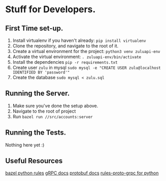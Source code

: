 # Stuff for Developers.
## First Time set-up.
1. Install virtualenv if you haven't already: `pip install virtualenv`
1. Clone the repository, and navigate to the root of it.
1. Create a virtual environment for the project: `python3 venv zuluapi-env`
1. Activate the virtual environment: `. zuluapi-env/bin/activate`
1. Install the dependencies `pip -r requirements.txt`
1. Create user `zulu` in mysql `sudo mysql -e "CREATE USER zulu@localhost IDENTIFIED BY 'password'"`
1. Create the database `sudo mysql < zulu.sql`

## Running the Server.
1. Make sure you've done the setup above.
1. Navigate to the root of project
1. Run `bazel run //src/accounts:server`

## Running the Tests.
Nothing here yet :)

## Useful Resources
[bazel python rules]("https://bazel.build/reference/be/python")
[gRPC docs]("https://grpc.io/docs/languages/python/quickstart/")
[protobuf docs]("https://developers.google.com/protocol-buffers/docs/overview")
[rules-proto-grpc for python]("https://rules-proto-grpc.com/en/latest/lang/python.html")

